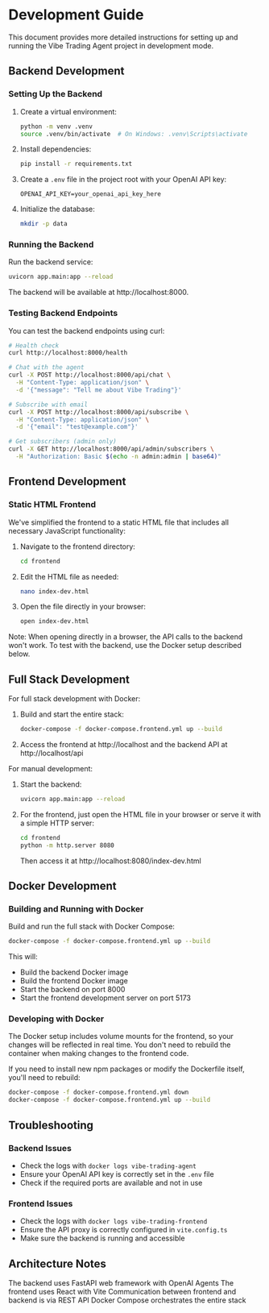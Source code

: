 # Development Guide

This document provides more detailed instructions for setting up and running the Vibe Trading Agent project in development mode.

## Backend Development

### Setting Up the Backend

1. Create a virtual environment:
   ```bash
   python -m venv .venv
   source .venv/bin/activate  # On Windows: .venv\Scripts\activate
   ```

2. Install dependencies:
   ```bash
   pip install -r requirements.txt
   ```

3. Create a `.env` file in the project root with your OpenAI API key:
   ```
   OPENAI_API_KEY=your_openai_api_key_here
   ```

4. Initialize the database:
   ```bash
   mkdir -p data
   ```

### Running the Backend

Run the backend service:
```bash
uvicorn app.main:app --reload
```

The backend will be available at http://localhost:8000.

### Testing Backend Endpoints

You can test the backend endpoints using curl:

```bash
# Health check
curl http://localhost:8000/health

# Chat with the agent
curl -X POST http://localhost:8000/api/chat \
  -H "Content-Type: application/json" \
  -d '{"message": "Tell me about Vibe Trading"}'

# Subscribe with email
curl -X POST http://localhost:8000/api/subscribe \
  -H "Content-Type: application/json" \
  -d '{"email": "test@example.com"}'

# Get subscribers (admin only)
curl -X GET http://localhost:8000/api/admin/subscribers \
  -H "Authorization: Basic $(echo -n admin:admin | base64)"
```

## Frontend Development

### Static HTML Frontend

We've simplified the frontend to a static HTML file that includes all necessary JavaScript functionality:

1. Navigate to the frontend directory:
   ```bash
   cd frontend
   ```

2. Edit the HTML file as needed:
   ```bash
   nano index-dev.html
   ```

3. Open the file directly in your browser:
   ```bash
   open index-dev.html
   ```

Note: When opening directly in a browser, the API calls to the backend won't work. To test with the backend, use the Docker setup described below.

## Full Stack Development

For full stack development with Docker:

1. Build and start the entire stack:
   ```bash
   docker-compose -f docker-compose.frontend.yml up --build
   ```

2. Access the frontend at http://localhost and the backend API at http://localhost/api

For manual development:

1. Start the backend:
   ```bash
   uvicorn app.main:app --reload
   ```

2. For the frontend, just open the HTML file in your browser or serve it with a simple HTTP server:
   ```bash
   cd frontend
   python -m http.server 8080
   ```

   Then access it at http://localhost:8080/index-dev.html

## Docker Development

### Building and Running with Docker

Build and run the full stack with Docker Compose:
```bash
docker-compose -f docker-compose.frontend.yml up --build
```

This will:
- Build the backend Docker image
- Build the frontend Docker image
- Start the backend on port 8000
- Start the frontend development server on port 5173

### Developing with Docker

The Docker setup includes volume mounts for the frontend, so your changes will be reflected in real time.
You don't need to rebuild the container when making changes to the frontend code.

If you need to install new npm packages or modify the Dockerfile itself, you'll need to rebuild:
```bash
docker-compose -f docker-compose.frontend.yml down
docker-compose -f docker-compose.frontend.yml up --build
```

## Troubleshooting

### Backend Issues

- Check the logs with `docker logs vibe-trading-agent`
- Ensure your OpenAI API key is correctly set in the `.env` file
- Check if the required ports are available and not in use

### Frontend Issues

- Check the logs with `docker logs vibe-trading-frontend`
- Ensure the API proxy is correctly configured in `vite.config.ts`
- Make sure the backend is running and accessible

## Architecture Notes

The backend uses FastAPI web framework with OpenAI Agents
The frontend uses React with Vite
Communication between frontend and backend is via REST API
Docker Compose orchestrates the entire stack
